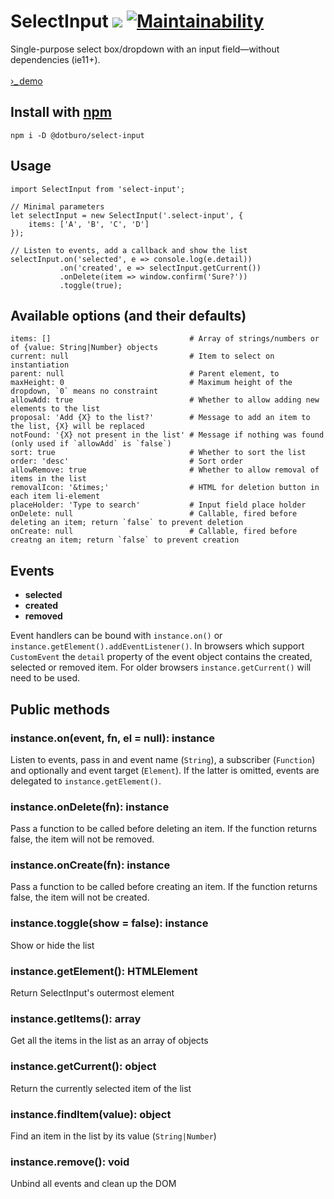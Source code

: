 # SelectInput ![](https://img.shields.io/github/tag/pecuchet/select-input.svg?label=version&style=flat) [![Maintainability](https://api.codeclimate.com/v1/badges/d97692a882ba7d6d2b78/maintainability)](https://codeclimate.com/github/pecuchet/select-input/maintainability)

Single-purpose select box/dropdown with an input field&mdash;without dependencies (ie11+).  
<br>
<a href="https://dotburo.github.io/select-input/" target="_blank" rel="noopener">&rsaquo;_&thinsp;demo</a>

## Install with [npm](https://www.npmjs.com/package/@dotburo/select-input)
```
npm i -D @dotburo/select-input
```


## Usage
```
import SelectInput from 'select-input';

// Minimal parameters
let selectInput = new SelectInput('.select-input', {
    items: ['A', 'B', 'C', 'D']
});

// Listen to events, add a callback and show the list 
selectInput.on('selected', e => console.log(e.detail))
           .on('created', e => selectInput.getCurrent())
           .onDelete(item => window.confirm('Sure?'))
           .toggle(true);
```

## Available options (and their defaults)
```
items: []                               # Array of strings/numbers or of {value: String|Number} objects
current: null                           # Item to select on instantiation
parent: null                            # Parent element, to 
maxHeight: 0                            # Maximum height of the dropdown, `0` means no constraint
allowAdd: true                          # Whether to allow adding new elements to the list
proposal: 'Add {X} to the list?'        # Message to add an item to the list, {X} will be replaced
notFound: '{X} not present in the list' # Message if nothing was found (only used if `allowAdd` is `false`)
sort: true                              # Whether to sort the list
order: 'desc'                           # Sort order
allowRemove: true                       # Whether to allow removal of items in the list
removalIcon: '&times;'                  # HTML for deletion button in each item li-element
placeHolder: 'Type to search'           # Input field place holder
onDelete: null                          # Callable, fired before deleting an item; return `false` to prevent deletion
onCreate: null                          # Callable, fired before creatng an item; return `false` to prevent creation
```

## Events

- **selected**
- **created**
- **removed**

Event handlers can be bound with `instance.on()` or `instance.getElement().addEventListener()`. In browsers which
support `CustomEvent` the `detail` property of the event object contains the created, selected or removed item. 
For older browsers `instance.getCurrent()` will need to be used.

## Public methods

### instance.on(event, fn, el = null): instance
Listen to events, pass in and event name (`String`), a subscriber (`Function`) and optionally and event target (`Element`). 
If the latter is omitted, events are delegated to `instance.getElement()`.

### instance.onDelete(fn): instance
Pass a function to be called before deleting an item. If the function returns false, the item will not be removed.

### instance.onCreate(fn): instance
Pass a function to be called before creating an item. If the function returns false, the item will not be created.

### instance.toggle(show = false): instance
Show or hide the list

### instance.getElement(): HTMLElement
Return SelectInput's outermost element 

### instance.getItems(): array
Get all the items in the list as an array of objects

### instance.getCurrent(): object
Return the currently selected item of the list
 
### instance.findItem(value): object
Find an item in the list by its value (`String|Number`)

### instance.remove(): void
Unbind all events and clean up the DOM
